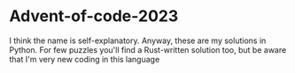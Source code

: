 # Advent-of-code-2023
I think the name is self-explanatory.
Anyway, these are my solutions in Python.
For few puzzles you'll find a Rust-written solution too, but be aware that I'm very new coding in this language
